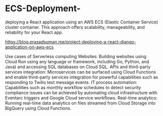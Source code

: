 # ECS-Deployment-
deploying a React application using an AWS ECS (Elastic Container Service) cluster container. This approach offers scalability, manageability, and reliability for your React app.


https://blog.prasadsuman.me/project-deploying-a-react-django-application-on-aws-ecs 


Use cases of Serverless computing
Websites: Building websites using Cloud Run using any language or framework, including Go, Python, and Java) and accessing SQL databases on Cloud SQL.
APIs and third-party services integration: Microservices can be surfaced using Cloud Functions and enable third-party services integration for powerful capabilities such as responding to Twilio text message events.
IT process automation: Capabilities such as monthly workflow schedules to detect security compliance issues can be achieved by automating cloud infrastructure with Eventarc triggers and Google Cloud service workflows.
Real-time analytics: Running real-time data analytics on files streamed from Cloud Storage into BigQuery using Cloud Functions.
